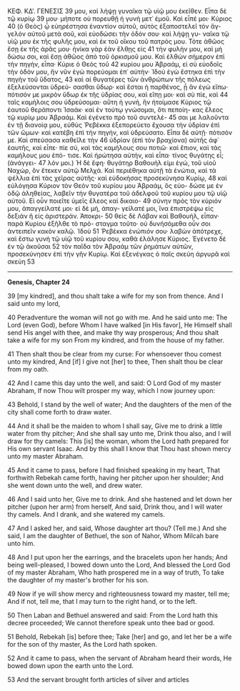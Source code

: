 ΚΕΦ. ΚΔ'.            ΓΕΝΕΣΙΣ          39
μου, καὶ λήψῃ γυναῖκα τῷ υἱῷ μου ἐκεῖθεν. Εἶπα δὲ τῷ κυρίῳ 39
μου· μήποτε οὐ πορευθῇ ἡ γυνή μετ᾽ ἐμοῦ. Καὶ εἶπέ μοι· Κύριος 40
(ὁ Θεὸς) ᾧ εὐηρέστησα ἐναντίον αὐτοῦ, αὐτὸς ἐξαποστελεῖ τὸν ἄγ-
γελόν αὐτοῦ μετὰ σοῦ, καὶ εὐοδώσει τὴν ὁδόν σου· καὶ λήψῃ γυ-
ναῖκα τῷ υἱῷ μου ἐκ τῆς φυλῆς μου, καὶ ἐκ τοῦ οἴκου τοῦ πατρός
μου. Τότε ἀθῶος ἔσῃ ἐκ τῆς ἀρᾶς μου· ἡνίκα γὰρ ἐὰν ἔλθῃς εἰς 41
τὴν φυλὴν μου, καὶ μὴ δώσω σοι, καὶ ἔσῃ ἀθῶος ἀπὸ τοῦ ὁρκισμοῦ
μου. Καὶ ἐλθὼν σήμερον ἐπὶ τὴν πηγήν, εἶπα· Κύριε ὁ Θεὸς τοῦ 42
κυρίου μου Ἀβραάμ, εἰ σὺ εὐοδοῖς τὴν ὁδόν μου, ἣν νῦν ἐγὼ
πορεύομαι ἐπ᾽ αὐτήν· Ἰδοὺ ἐγὼ ἕστηκα ἐπὶ τὴν πηγὴν τοῦ ὕδατος, 43
καὶ αἱ θυγατέρες τῶν ἀνθρώπων τῆς πόλεως ἐξελεύσονται ὑδρεύ-
σασθαι ὕδωρ· καὶ ἔσται ἡ παρθένος, ᾗ ἂν ἐγὼ εἴπω· πότισόν με
μικρὸν ὕδωρ ἐκ τῆς ὑδρίας σου, καὶ εἴπῃ μοι· καὶ σὺ πίε, καὶ 44
ταῖς καμήλοις σου ὑδρεύσομαι· αὕτη ἡ γυνή, ἣν ἡτοίμασε Κύριος
τῷ ἑαυτοῦ θεράποντι Ἰσαάκ· καὶ ἐν τούτῳ γνώσομαι, ὅτι πεποίη-
κας ἔλεος τῷ κυρίῳ μου Ἀβραάμ. Καὶ ἐγένετο πρὸ τοῦ συντελέ- 45
σαι με λαλοῦντα ἐν τῇ διανοίᾳ μου, εὐθὺς Ῥεβέκκα ἐξεπορεύετο
ἔχουσα τὴν ὑδρίαν ἐπὶ τῶν ὤμων· καὶ κατέβη ἐπὶ τὴν πηγήν, καὶ
ὑδρεύσατο. Εἶπα δὲ αὐτῇ· πότισόν με. Καὶ σπεύσασα καθεῖλε τὴν 46
ὑδρίαν (ἐπὶ τὸν βραχίονα) αὐτῆς ἀφ᾽ ἑαυτῆς, καὶ εἶπε· πίε σύ, καὶ
τὰς καμήλους σου ποτιῶ· καὶ ἔπιον, καὶ τὰς καμήλους μου ἐπό-
τισε. Καὶ ἠρώτησα αὐτήν, καὶ εἶπα· τίνος θυγάτης εἶ; (ἀνάγγει- 47
λόν μοι.) Ἡ δὲ ἔφη· θυγάτηρ Βαθουὴλ εἰμι ἐγώ, τοῦ υἱοῦ Ναχώρ,
ὃν ἔτεκεν αὐτῷ Μελχά. Καὶ περιέθηκα αὐτῇ τὰ ἐνώτια, καὶ τὰ
ψέλλια ἐπὶ τὰς χεῖρας αὐτῆς· καὶ εὐδοκήσας προσεκύνησα Κυρίῳ, 48
καὶ εὐλόγησα Κύριον τὸν Θεὸν τοῦ κυρίου μου Ἀβραάμ, ὃς εὐο-
δώσε με ἐν ὁδῷ ἀληθείας, λαβεῖν τὴν θυγατέρα τοῦ ἀδελφοῦ τοῦ
κυρίου μου τῷ υἱῷ αὐτοῦ. Εἰ οὖν ποιεῖτε ὑμεῖς ἔλεος καὶ δικαιο- 49
σύνην πρὸς τὸν κύριόν μου, ἀπαγγείλατέ μοι· εἰ δὲ μή, ἀπαγ-
γείλατέ μοι, ἵνα ἐπιστρέψω εἰς δεξιάν ἢ εἰς ἀριστεράν. Ἀποκρι- 50
θεὶς δὲ Λάβαν καὶ Βαθουήλ, εἶπαν· παρὰ Κυρίου ἐξῆλθε τὸ πρό-
σταγμα τοῦτο· οὐ δυνήσόμεθα οὖν σοι ἀντειπεῖν κακὸν καλῷ. Ἰδοὺ 51
Ῥεβέκκα ἐνώπιόν σου· λαβὼν ἀπότρεχε, καὶ ἔστω γυνὴ τῷ υἱῷ
τοῦ κυρίου σου, καθὰ ἐλάλησε Κύριος. Ἐγένετο δὲ ἐν τῷ ἀκοῦσαι 52
τὸν παῖδα τὸν Ἀβραὰμ τῶν ῥημάτων αὐτῶν, προσεκύνησεν ἐπὶ
τὴν γῆν Κυρίῳ. Καὶ ἐξενέγκας ὁ παῖς σκεύη ἀργυρᾶ καὶ σκεύη 53

***

**Genesis, Chapter 24**

39 [my kindred], and thou shalt take a wife for my son from thence.
And I said unto my lord,

40 Peradventure the woman will not go with me.
And he said unto me:
The Lord (even God), before Whom I have walked [in His favor],
He Himself shall send His angel with thee, and make thy way prosperous;
And thou shalt take a wife for my son
From my kindred, and from the house of my father.

41 Then shalt thou be clear from my curse:
For whensoever thou comest unto my kindred,
And [if] I give not [her] to thee,
Then shalt thou be clear from my oath.

42 And I came this day unto the well, and said:
O Lord God of my master Abraham,
If now Thou wilt prosper my way, which I now journey upon:

43 Behold, I stand by the well of water;
And the daughters of the men of the city shall come forth to draw water.

44 And it shall be the maiden to whom I shall say,
Give me to drink a little water from thy pitcher;
And she shall say unto me,
Drink thou also, and I will draw for thy camels:
This [is] the woman, whom the Lord hath prepared for His own servant Isaac.
And by this shall I know that Thou hast shown mercy unto my master Abraham.

45 And it came to pass, before I had finished speaking in my heart,
That forthwith Rebekah came forth, having her pitcher upon her shoulder;
And she went down unto the well, and drew water.

46 And I said unto her, Give me to drink.
And she hastened and let down her pitcher (upon her arm) from herself,
And said, Drink thou, and I will water thy camels.
And I drank, and she watered my camels.

47 And I asked her, and said, Whose daughter art thou?
(Tell me.)
And she said, I am the daughter of Bethuel, the son of Nahor,
Whom Milcah bare unto him.

48 And I put upon her the earrings, and the bracelets upon her hands;
And being well-pleased, I bowed down unto the Lord,
And blessed the Lord God of my master Abraham,
Who hath prospered me in a way of truth,
To take the daughter of my master's brother for his son.

49 Now if ye will show mercy and righteousness toward my master, tell me;
And if not, tell me, that I may turn to the right hand, or to the left.

50 Then Laban and Bethuel answered and said:
From the Lord hath this decree proceeded;
We cannot therefore speak unto thee bad or good.

51 Behold, Rebekah [is] before thee;
Take [her] and go, and let her be a wife for the son of thy master,
As the Lord hath spoken.

52 And it came to pass, when the servant of Abraham heard their words,
He bowed down upon the earth unto the Lord.

53 And the servant brought forth articles of silver and articles